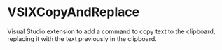 # VSIXCopyAndReplace
Visual Studio extension to add a command to copy text to the clipboard, replacing it with the text previously in the clipboard.
